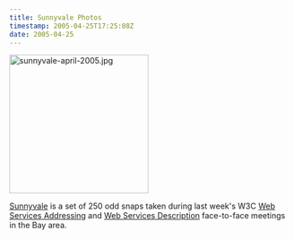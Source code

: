 ```yaml
---
title: Sunnyvale Photos
timestamp: 2005-04-25T17:25:08Z
date: 2005-04-25
---
```


<a href='http://www.flickr.com/photos/psd/sets/241663/'><img alt="sunnyvale-april-2005.jpg" src="http://blog.whatfettle.com/archives/sunnyvale-april-2005.jpg" width="248" height="248" border="0" /></a>

<a href='http://www.flickr.com/photos/psd/sets/241663/'>Sunnyvale</a> is a set of 250 odd snaps taken during last week's W3C <a href='http://www.w3.org/2002/ws/addr/'>Web Services Addressing</a> and <a href='http://www.w3.org/2002/ws/desc/'>Web Services Description</a> face-to-face meetings in the Bay area.